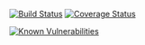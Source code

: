 [![Build Status](https://travis-ci.org/repRSilva/clear-architecture-react.svg?branch=main)](https://travis-ci.org/repRSilva/clear-architecture-react)
[![Coverage Status](https://coveralls.io/repos/github/repRSilva/clear-architecture-react/badge.svg?branch=main)](https://coveralls.io/github/repRSilva/clear-architecture-react?branch=main)

[![Known Vulnerabilities](https://snyk.io/test/github/repRSilva/clear-architecture-react/badge.svg)](https://snyk.io/test/github/repRSilva/clear-architecture-react)